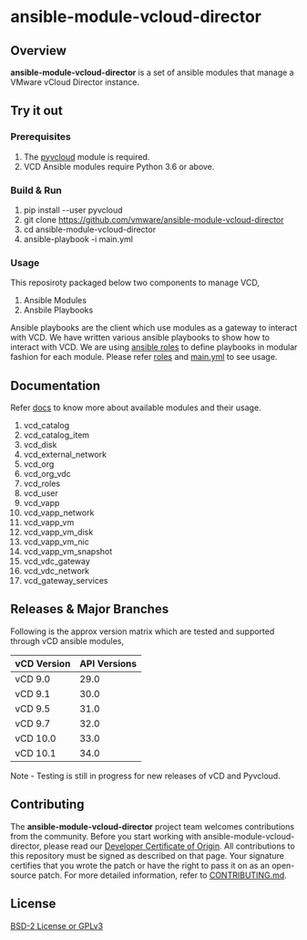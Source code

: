 

# ansible-module-vcloud-director

## Overview
**ansible-module-vcloud-director** is a set of ansible modules that manage a VMware vCloud Director instance.

## Try it out

### Prerequisites

1. The [pyvcloud](https://github.com/vmware/pyvcloud) module is required.
2. VCD Ansible modules require Python 3.6 or above.

### Build & Run

1. pip install --user pyvcloud
2. git clone https://github.com/vmware/ansible-module-vcloud-director
3. cd ansible-module-vcloud-director
4. ansible-playbook -i main.yml

### Usage

This reposiroty packaged below two components to manage VCD,

1. Ansible Modules
2. Ansbile Playbooks


Ansible playbooks are the client which use modules as a gateway to interact with VCD. We have written various ansible playbooks to show how to interact with VCD. We are using [ansible roles](https://docs.ansible.com/ansible/latest/user_guide/playbooks_reuse_roles.html)
to define playbooks in modular fashion for each module. Please refer [roles](https://github.com/vmware/ansible-module-vcloud-director/tree/master/roles) and [main.yml](https://github.com/vmware/ansible-module-vcloud-director/blob/master/main.yml) to see usage.

## Documentation

Refer [docs](https://github.com/vmware/ansible-module-vcloud-director/wiki/vCD-Ansible-Modules) to know more about available modules and their usage.

1. vcd_catalog
2. vcd_catalog_item
3. vcd_disk
4. vcd_external_network
5. vcd_org
6. vcd_org_vdc
7. vcd_roles
8. vcd_user
9. vcd_vapp
10. vcd_vapp_network
11. vcd_vapp_vm
12. vcd_vapp_vm_disk
13. vcd_vapp_vm_nic
14. vcd_vapp_vm_snapshot
15. vcd_vdc_gateway
16. vcd_vdc_network
17. vcd_gateway_services

## Releases & Major Branches

Following is the approx version matrix which are tested and supported through vCD ansible modules,

| vCD Version    |  API Versions       |
| -------------  | -------------       |
| vCD 9.0        | 29.0 			   |
| vCD 9.1        | 30.0				   |
| vCD 9.5        | 31.0                |
| vCD 9.7        | 32.0 		       |
| vCD 10.0       | 33.0                |
| vCD 10.1       | 34.0                |

Note - Testing is still in progress for new releases of vCD and Pyvcloud.

## Contributing

The **ansible-module-vcloud-director** project team welcomes contributions from the community. Before you start working with ansible-module-vcloud-director, please read our [Developer Certificate of Origin](https://cla.vmware.com/dco).
All contributions to this repository must be signed as described on that page. Your signature certifies that you wrote the patch or have the right to pass it on as an open-source patch. For more detailed information, refer to [CONTRIBUTING.md](CONTRIBUTING.md).

## License
[BSD-2 License or GPLv3](LICENSE.txt)
